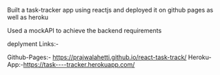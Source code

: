 Built a task-tracker app using reactjs and deployed it on github pages as well as heroku

Used a mockAPI to achieve the backend requirements

deplyment Links:-

Github-Pages:- https://prajwalahetti.github.io/react-task-track/
Heroku-App:-https://task----tracker.herokuapp.com/
